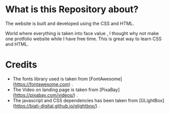 # What is this Repository about?
The website is built and developed using the CSS and HTML.

World where everything is taken into face value , I thought why not make one protfolio website
while I have free time. This is great way to learn CSS and HTML. 

# Credits 
- The fonts library used is taken from [FontAwesome] (https://fontawesome.com) .
- The Video on landing page is taken from [PixaBay] (https://pixabay.com/videos/) .
- The javascript and CSS dependencies has been taken from [GLightBox] (https://biati-digital.github.io/glightbox/) .






